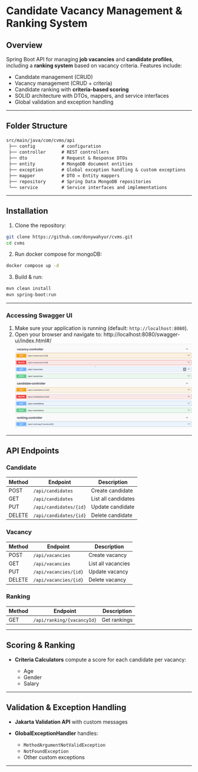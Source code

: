 # Candidate Vacancy Management & Ranking System

## Overview

Spring Boot API for managing **job vacancies** and **candidate profiles**, including a **ranking system** based on vacancy criteria.
Features include:

-   Candidate management (CRUD)
-   Vacancy management (CRUD + criteria)
-   Candidate ranking with **criteria-based scoring**
-   SOLID architecture with DTOs, mappers, and service interfaces
-   Global validation and exception handling

---

## Folder Structure

```
src/main/java/com/cvms/api
 ├── config          # configuration
 ├── controller      # REST controllers
 ├── dto             # Request & Response DTOs
 ├── entity          # MongoDB document entities
 ├── exception       # Global exception handling & custom exceptions
 ├── mapper          # DTO ↔ Entity mappers
 ├── repository      # Spring Data MongoDB repositories
 └── service         # Service interfaces and implementations
```

---

## Installation

1. Clone the repository:

```bash
git clone https://github.com/donywahyur/cvms.git
cd cvms
```

2. Run docker compose for mongoDB:

```bash
docker compose up -d
```

3. Build & run:

```bash
mvn clean install
mvn spring-boot:run
```

---

### Accessing Swagger UI

1. Make sure your application is running (default: `http://localhost:8080`).
2. Open your browser and navigate to: http://localhost:8080/swagger-ui/index.html#/
   ![alt text](swagger_image.png)

---

## API Endpoints

### Candidate

| Method | Endpoint               | Description         |
| ------ | ---------------------- | ------------------- |
| POST   | `/api/candidates`      | Create candidate    |
| GET    | `/api/candidates`      | List all candidates |
| PUT    | `/api/candidates/{id}` | Update candidate    |
| DELETE | `/api/candidates/{id}` | Delete candidate    |

### Vacancy

| Method | Endpoint              | Description        |
| ------ | --------------------- | ------------------ |
| POST   | `/api/vacancies`      | Create vacancy     |
| GET    | `/api/vacancies`      | List all vacancies |
| PUT    | `/api/vacancies/{id}` | Update vacancy     |
| DELETE | `/api/vacancies/{id}` | Delete vacancy     |

### Ranking

| Method | Endpoint                   | Description  |
| ------ | -------------------------- | ------------ |
| GET    | `/api/ranking/{vacancyId}` | Get rankings |

---

## Scoring & Ranking

-   **Criteria Calculators** compute a score for each candidate per vacancy:

    -   Age
    -   Gender
    -   Salary

---

## Validation & Exception Handling

-   **Jakarta Validation API** with custom messages
-   **GlobalExceptionHandler** handles:

    -   `MethodArgumentNotValidException`
    -   `NotFoundException`
    -   Other custom exceptions

---
